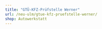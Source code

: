```yaml
---
title: "GTÜ-KFZ-Prüfstelle Werner"
url: /neu-ulm/gtue-kfz-pruefstelle-werner/
shop: Autowerkstatt
---
```

